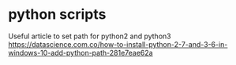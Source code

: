 # python scripts


Useful article to set path for python2 and python3
https://datascience.com.co/how-to-install-python-2-7-and-3-6-in-windows-10-add-python-path-281e7eae62a
